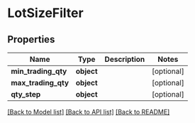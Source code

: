 # LotSizeFilter

## Properties
Name | Type | Description | Notes
------------ | ------------- | ------------- | -------------
**min_trading_qty** | **object** |  | [optional] 
**max_trading_qty** | **object** |  | [optional] 
**qty_step** | **object** |  | [optional] 

[[Back to Model list]](../README.md#documentation-for-models) [[Back to API list]](../README.md#documentation-for-api-endpoints) [[Back to README]](../README.md)


